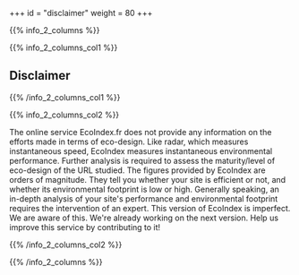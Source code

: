 +++
id = "disclaimer"
weight = 80
+++

{{% info_2_columns %}}

{{% info_2_columns_col1 %}}

## Disclaimer

{{% /info_2_columns_col1 %}}

{{% info_2_columns_col2 %}}

The online service EcoIndex.fr does not provide any information on the efforts made in terms of eco-design. Like radar, which measures instantaneous speed, EcoIndex measures instantaneous environmental performance. Further analysis is required to assess the maturity/level of eco-design of the URL studied. The figures provided by EcoIndex are orders of magnitude. They tell you whether your site is efficient or not, and whether its environmental footprint is low or high. Generally speaking, an in-depth analysis of your site's performance and environmental footprint requires the intervention of an expert. This version of EcoIndex is imperfect. We are aware of this. We're already working on the next version. Help us improve this service by contributing to it!

{{% /info_2_columns_col2 %}}

{{% /info_2_columns %}}
